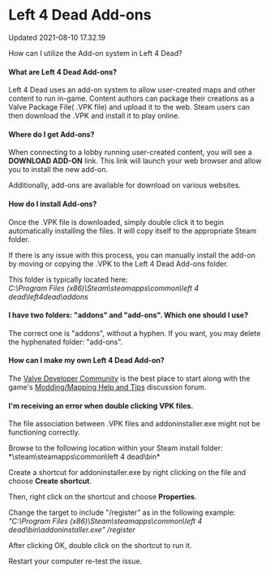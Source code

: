 # Left 4 Dead Add-ons
Updated 2021-08-10 17.32.19

How can I utilize the Add-on system in Left 4 Dead?  
  
#### What are Left 4 Dead Add-ons?
Left 4 Dead uses an add-on system to allow user-created maps and other content to run in-game. Content authors can package their creations as a Valve Package File( .VPK file) and upload it to the web.  Steam users can then download the .VPK and install it to play online.  
  
#### Where do I get Add-ons?
When connecting to a lobby running user-created content, you will see a **DOWNLOAD ADD-ON** link.  This link will launch your web browser and allow you to install the new add-on.  
  
Additionally, add-ons are available for download on various websites.  
  
#### How do I install Add-ons?
Once the .VPK file is downloaded, simply double click it to begin automatically installing the files. It will copy itself to the appropriate Steam folder.  
  
If there is any issue with this process, you can manually install the add-on by moving or copying the .VPK to the Left 4 Dead Add-ons folder.  
  
This folder is typically located here:  
*C:\Program Files (x86)\Steam\steamapps\common\left 4 dead\left4dead\addons*  
  
#### I have two folders: "addons" and "add-ons". Which one should I use?
The correct one is "addons", without a hyphen. If you want, you may delete the hyphenated folder: "add-ons".  
  
#### How can I make my own Left 4 Dead Add-on?
The [Valve Developer Community](http://developer.valvesoftware.com/wiki/L4D_Campaign_Add-on_Tutorial) is the best place to start along with the game's [Modding/Mapping Help and Tips](https://steamcommunity.com/app/550/discussions/3/) discussion forum.  
  
#### I'm receiving an error when double clicking VPK files. 
The file association between .VPK files and addoninstaller.exe might not be functioning correctly.  
  
Browse to the following location within your Steam install folder:  
*\steam\steamapps\common\left 4 dead\bin\*  
  
Create a shortcut for addoninstaller.exe by right clicking on the file and choose **Create shortcut**.  
  
Then, right click on the shortcut and choose **Properties**.  
  
Change the target to include "/register" as in the following example:  
*"C:\Program Files (x86)\Steam\steamapps\common\left 4 dead\bin\addoninstaller.exe" /register*  
  
After clicking OK, double click on the shortcut to run it.  
  
Restart your computer re-test the issue.